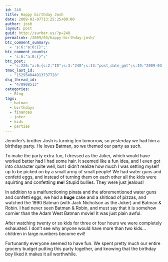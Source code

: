 ```yaml
---
id: 248
title: Happy birthday Josh
date: 2009-03-07T13:25:25+00:00
author: josh
layout: post
guid: http://surber.us/?p=248
permalink: /2009/03/happy-birthday-josh/
btc_comment_summary:
  - 's:6:"a:0:{}";'
btc_comment_counts:
  - 's:6:"a:0:{}";'
btc_post:
  - 's:226:"a:6:{s:2:"ID";s:3:"248";s:13:"post_date_gmt";s:19:"2009-03-07 19:25:25";s:23:"initial_import_date_gmt";s:19:"2009-04-15 06:33:01";s:20:"last_import_date_gmt";s:19:"2009-04-15 06:33:00";s:4:"hits";s:1:"0";s:6:"misses";s:1:"1";}";'
tmac_last_id:
  - "152954844913737728"
dsq_thread_id:
  - "470908513"
categories:
  - Blog
tags:
  - batman
  - birthdays
  - finances
  - joker
  - kids
  - parties
---
```

Jennifer&#8217;s brother Josh is turning ten tomorrow, so yesterday we had him a birthday party. He loves Batman, so we themed our party as such.

To make the party extra fun, I dressed as the Joker, which would have worked better had I had some hair. It seemed like a fun idea, and I even got into character quite well, but I didn&#8217;t realize how much I was setting myself up to be picked on by a small army of small people! We had water guns and confetti eggs, and instead of turning them on each other all the kids were squirting and confettiing **me**! Stupid bullies. They were just jealous!

In addition to a malfunctioning pinata and the aforementioned water guns and confetti eggs, we had a **huge** cake and a shitload of pizzas, and watched the 1990 Batman (with Jack Nicholson as the Joker) and Batman & Robin. I had never seen Batman & Robin, and must say that it is somehow cornier than the Adam West Batman movie! It was just plain awful.

After watching twenty or so kids for three or four hours we were completely exhausted. I don&#8217;t see why anyone would have more than two kids&#8230; children in large numbers become evil!

Fortunantly everyone seemed to have fun. We spent pretty much our entire grocery budget putting this party together, and knowing that the birthday boy liked it makes it all worthwhile.